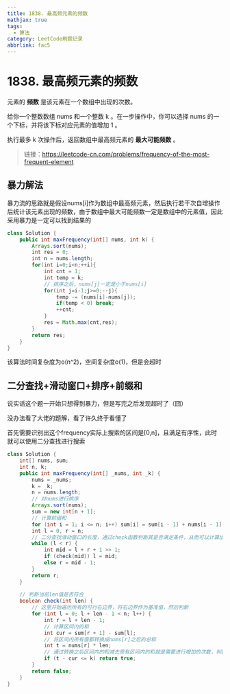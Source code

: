 ```yaml
---
title: 1838. 最高频元素的频数
mathjax: true
tags:
  - 算法
category: LeetCode刷题记录
abbrlink: fac5
---
```

# 1838. 最高频元素的频数

元素的 **频数** 是该元素在一个数组中出现的次数。

给你一个整数数组 nums 和一个整数 k 。在一步操作中，你可以选择 nums 的一个下标，并将该下标对应元素的值增加 1 。

执行最多 k 次操作后，返回数组中最高频元素的 **最大可能频数** 。

> 链接：https://leetcode-cn.com/problems/frequency-of-the-most-frequent-element

<!-- more -->

## 暴力解法

暴力流的思路就是假设nums[i]作为数组中最高频元素，然后执行若干次自增操作后统计该元素出现的频数，由于数组中最大可能频数一定是数组中的元素值，因此采用暴力是一定可以找到结果的

```java
class Solution {
    public int maxFrequency(int[] nums, int k) {
        Arrays.sort(nums);
        int res = 0;
        int n = nums.length;
        for(int i=0;i<n;++i){
            int cnt = 1;
            int temp = k;
          	// 排序之后，nums[j]一定是小于nums[i]
            for(int j=i-1;j>=0;--j){
                temp -= (nums[i]-nums[j]);
                if(temp < 0) break;
                ++cnt;
            }
            res = Math.max(cnt,res);
        }
        return res;
    }
}
```

该算法时间复杂度为o(n^2)，空间复杂度o(1)，但是会超时

## 二分查找+滑动窗口+排序+前缀和

说实话这个题一开始只想得到暴力，但是写完之后发现超时了（囧）

没办法看了大佬的题解，看了许久终于看懂了

首先需要识别出这个frequency实际上搜索的区间是[0,n]，且满足有序性，此时就可以使用二分查找进行搜索

```java
class Solution {
    int[] nums, sum;
    int n, k;
    public int maxFrequency(int[] _nums, int _k) {
        nums = _nums;
        k = _k;
        n = nums.length;
      	// 对nums进行排序
        Arrays.sort(nums);
        sum = new int[n + 1];
      	// 计算前缀和
        for (int i = 1; i <= n; i++) sum[i] = sum[i - 1] + nums[i - 1];
        int l = 0, r = n;
      	// 二分查找滑动窗口的长度，通过check函数判断其是否满足条件，从而可以计算出最优值
        while (l < r) {
            int mid = l + r + 1 >> 1;
            if (check(mid)) l = mid;
            else r = mid - 1;
        }
        return r;
    }
  	
  	// 判断当前len值是否符合
    boolean check(int len) {
      	// 这里开始遍历所有的可行右边界，将右边界作为基准值，然后判断
        for (int l = 0; l + len - 1 < n; l++) {
            int r = l + len - 1;
          	// 计算区间内的和
            int cur = sum[r + 1] - sum[l];
          	// 将区间内所有值都转换成nums[r]之后的总和
            int t = nums[r] * len;
          	// 通过转换之后区间内的和减去原有区间内的和就是需要进行增加的次数，判断是否满足条件
            if (t - cur <= k) return true;
        }
        return false;
    }
}
```

